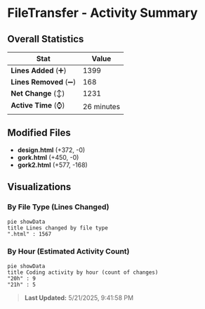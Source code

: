 # FileTransfer - Activity Summary 

## Overall Statistics

| Stat                   | Value                                                             |
| ---------------------- | ----------------------------------------------------------------- |
| **Lines Added** (➕)   | 1399                                          |
| **Lines Removed** (➖) | 168                                        |
| **Net Change** (↕)    | 1231                |
| **Active Time** (⌚)   | 26 minutes |


## Modified Files
- **design.html** (+372, -0)
- **gork.html** (+450, -0)
- **gork2.html** (+577, -168)

## Visualizations

### By File Type (Lines Changed)

```mermaid
pie showData
title Lines changed by file type
".html" : 1567
```

### By Hour (Estimated Activity Count)

```mermaid
pie showData
title Coding activity by hour (count of changes)
"20h" : 9
"21h" : 5
```


> **Last Updated:** 5/21/2025, 9:41:58 PM